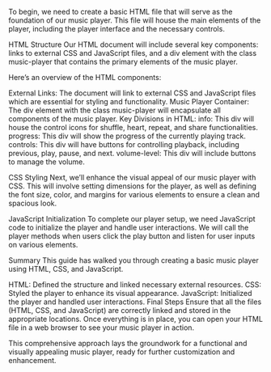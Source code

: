 To begin, we need to create a basic HTML file that will serve as the foundation of our music player. This file will house the main elements of the player, including the player interface and the necessary controls.

HTML Structure
Our HTML document will include several key components: links to external CSS and JavaScript files, and a div element with the class music-player that contains the primary elements of the music player.

Here’s an overview of the HTML components:

External Links: The document will link to external CSS and JavaScript files which are essential for styling and functionality.
Music Player Container: The div element with the class music-player will encapsulate all components of the music player.
Key Divisions in HTML:
info: This div will house the control icons for shuffle, heart, repeat, and share functionalities.
progress: This div will show the progress of the currently playing track.
controls: This div will have buttons for controlling playback, including previous, play, pause, and next.
volume-level: This div will include buttons to manage the volume.


CSS Styling
Next, we’ll enhance the visual appeal of our music player with CSS. This will involve setting dimensions for the player, as well as defining the font size, color, and margins for various elements to ensure a clean and spacious look.

JavaScript Initialization
To complete our player setup, we need JavaScript code to initialize the player and handle user interactions. We will call the player methods when users click the play button and listen for user inputs on various elements.

Summary
This guide has walked you through creating a basic music player using HTML, CSS, and JavaScript.

HTML: Defined the structure and linked necessary external resources.
CSS: Styled the player to enhance its visual appearance.
JavaScript: Initialized the player and handled user interactions.
Final Steps
Ensure that all the files (HTML, CSS, and JavaScript) are correctly linked and stored in the appropriate locations. Once everything is in place, you can open your HTML file in a web browser to see your music player in action.

This comprehensive approach lays the groundwork for a functional and visually appealing music player, ready for further customization and enhancement.
